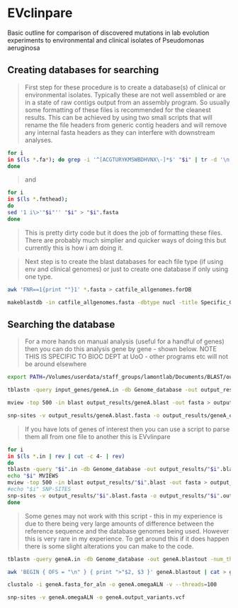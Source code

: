 # EVclinpare
Basic outline for comparison of discovered mutations in lab evolution experiments to environmental and clinical isolates of Pseudomonas aeruginosa


## Creating databases for searching

> First step for these procedure is to create a database(s) of clinical or environmental isolates. Typically these are not well assembled or are in a state of raw contigs output from an assembly program. So usually some formatting of these files is recommended for the cleanest results. This can be achieved by using two small scripts that will rename the file headers from generic contig headers and will remove any internal fasta headers as they can interfere with downstream analyses.

```bash
for i
in $(ls *.fa*); do grep -i '^[ACGTURYKMSWBDHVNX\-]*$' "$i" | tr -d '\n' | fold -w 60 > /"$i".fmthead
done

```

> and

```bash
for i 
in $(ls *.fmthead); 
do
sed '1 i\>'"$i"'' "$i" > "$i".fasta
done
```

> This is pretty dirty code but it does the job of formatting these files. There are probably much simplier and quicker ways of doing this but currently this is how i am doing it.

> Next step is to create the blast databases for each file type (if using env and clinical genomes) or just to create one database if only using one type.

```bash
awk 'FNR==1{print ""}1' *.fasta > catfile_allgenomes.forDB

makeblastdb -in catfile_allgenomes.fasta -dbtype nucl -title Specific_Genomes -out Genome_database

```
## Searching the database

> For a more hands on manual analysis (useful for a handful of genes) then you can do this analysis gene by gene - shown below. NOTE THIS IS SPECIFIC TO BIOC DEPT at UoO - other programs etc will not be around elsewhere

```bash
export PATH=/Volumes/userdata/staff_groups/lamontlab/Documents/BLAST/output_files/mview-1.60.1/bin/:$PATH

tblastn -query input_genes/geneA.in -db Genome_database -out output_results/geneA.blast -num_threads 100 -max_hsps 1 -num_alignments 400

mview -top 500 -in blast output_results/geneA.blast -out fasta > output_results/geneA.blast.fasta

snp-sites -v output_results/geneA.blast.fasta -o output_results/geneA_output_variants.vcf

```

> If you have lots of genes of interest then you can use a script to parse them all from one file to another this is EVvlinpare

```bash
for i
in $(ls *.in | rev | cut -c 4- | rev)
do
tblastn -query "$i".in -db Genome_database -out output_results/"$i".blast -num_threads 100 -max_hsps 1 -num_alignments 400
echo "$i" MVIEWS
mview -top 500 -in blast output_results/"$i".blast -out fasta > output_results/"$i".blast.fasta
#echo "$i" SNP-SITES
snp-sites -v output_results/"$i".blast.fasta -o output_results/"$i".output_variants.vcf
done

```

>Some genes may not work with this script - this in my experience is due to there being very large amounts of difference between the reference sequence and the database genomes being used. However this is very rare in my experience. To get around this if it does happen there is some slight alterations you can make to the code.

```bash
tblastn -query geneA.in -db Genome_database -out geneA.blastout -num_threads 100 -max_hsps 1 -num_alignments 400 -outfmt '6 qseqid sseqid sseq'

awk 'BEGIN { OFS = "\n" } { print ">"$2, $3 }' geneA.blastout | cat > geneA.fasta_for_aln

clustalo -i geneA.fasta_for_aln -o geneA.omegaALN -v --threads=100

snp-sites -v geneA.omegaALN -o geneA.output_variants.vcf

```










